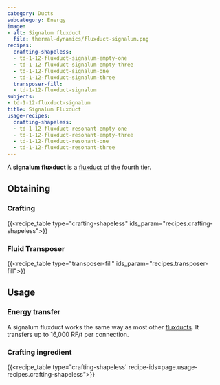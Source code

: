```yaml
---
category: Ducts
subcategory: Energy
image:
- alt: Signalum fluxduct
  file: thermal-dynamics/fluxduct-signalum.png
recipes:
  crafting-shapeless:
  - td-1-12-fluxduct-signalum-empty-one
  - td-1-12-fluxduct-signalum-empty-three
  - td-1-12-fluxduct-signalum-one
  - td-1-12-fluxduct-signalum-three
  transposer-fill:
  - td-1-12-fluxduct-signalum
subjects:
- td-1-12-fluxduct-signalum
title: Signalum Fluxduct
usage-recipes:
  crafting-shapeless:
  - td-1-12-fluxduct-resonant-empty-one
  - td-1-12-fluxduct-resonant-empty-three
  - td-1-12-fluxduct-resonant-one
  - td-1-12-fluxduct-resonant-three
---
```


A **signalum fluxduct** is a [fluxduct](../fluxducts/) of the fourth tier.


Obtaining
---------

### Crafting
{{<recipe_table type="crafting-shapeless" ids_param="recipes.crafting-shapeless">}}

### Fluid Transposer
{{<recipe_table type="transposer-fill" ids_param="recipes.transposer-fill">}}


Usage
-----

### Energy transfer
A signalum fluxduct works the same way as most other
[fluxducts](../fluxducts/). It transfers up to 16,000 RF/t per connection.

### Crafting ingredient
{{<recipe_table type="crafting-shapeless' recipe-ids=page.usage-recipes.crafting-shapeless">}}
